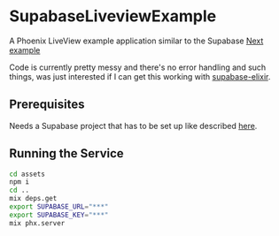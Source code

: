 # SupabaseLiveviewExample

A Phoenix LiveView example application similar to the Supabase [Next example](https://github.com/supabase/supabase/tree/master/examples/nextjs-ts-user-management)

Code is currently pretty messy and there's no error handling and such things,
was just interested if I can get this working with [supabase-elixir](https://github.com/supabase/supabase/tree/master/examples/nextjs-ts-user-management).

## Prerequisites

Needs a Supabase project that has to be set up like described [here](https://github.com/supabase/supabase/tree/master/examples/nextjs-ts-user-management#build-from-scratch).

## Running the Service

```bash
cd assets
npm i
cd ..
mix deps.get
export SUPABASE_URL="***"
export SUPABASE_KEY="***"
mix phx.server
```
